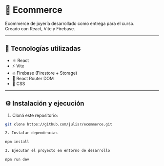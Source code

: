 # 💎 Ecommerce

Ecommerce de joyería desarrollado como entrega para el curso.  
Creado con React, Vite y Firebase.

---

## 🚀 Tecnologías utilizadas

- ⚛️ React
- ⚡ Vite
- 🔥 Firebase (Firestore + Storage)
- 🔗 React Router DOM
- 💅 CSS

---

## ⚙️ Instalación y ejecución

1. Cloná este repositorio:
```bash
git clone https://github.com/julisr/ecommerce.git

2. Instalar dependencias

npm install

3. Ejecutar el proyecto en entorno de desarrollo

npm run dev

